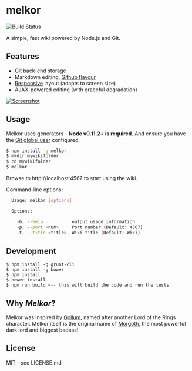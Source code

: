 # melkor

[![Build Status](https://secure.travis-ci.org/hiddentao/melkor.png)](http://travis-ci.org/hiddentao/melkor)

A simple, fast wiki powered by Node.js and Git.

## Features

* Git back-end storage
* Markdown editing, [Github flavour](https://help.github.com/articles/github-flavored-markdown)
* [Responsive](http://getbootstrap.com) layout (adapts to screen size)
* AJAX-powered editing (with graceful degradation)

[![Screenshot](https://raw.githubusercontent.com/hiddentao/melkor/master/screenshots/mobile.png)](https://github.com/hiddentao/melkor/tree/master/screenshots)

## Usage

Melkor uses generators - **Node v0.11.2+ is required**. And ensure you have 
the [Git global user](http://www.git-scm.com/book/ch7-1.html) configured.

```bash
$ npm install -g melkor
$ mkdir mywikifolder
$ cd mywikifolder
$ melkor
```

Browse to http://localhost:4567 to start using the wiki.

Command-line options:

```bash
  Usage: melkor [options]

  Options:

    -h, --help           output usage information
    -p, --port <num>     Port number (Default: 4567)
    -t, --title <title>  Wiki title (Default: Wiki)
```

## Development

    $ npm install -g grunt-cli
    $ npm install -g bower
    $ npm install
    $ bower install
    $ npm run build <-- this will build the code and run the tests

## Why _Melkor_?

Melkor was inspired by [Gollum](https://github.com/github/gollum), named after
another Lord of the Rings character. Melkor itself is the original
name of [Morgoth](https://en.wikipedia.org/wiki/Morgoth), the most powerful
dark lord and biggest badass!

## License

MIT - see LICENSE.md
